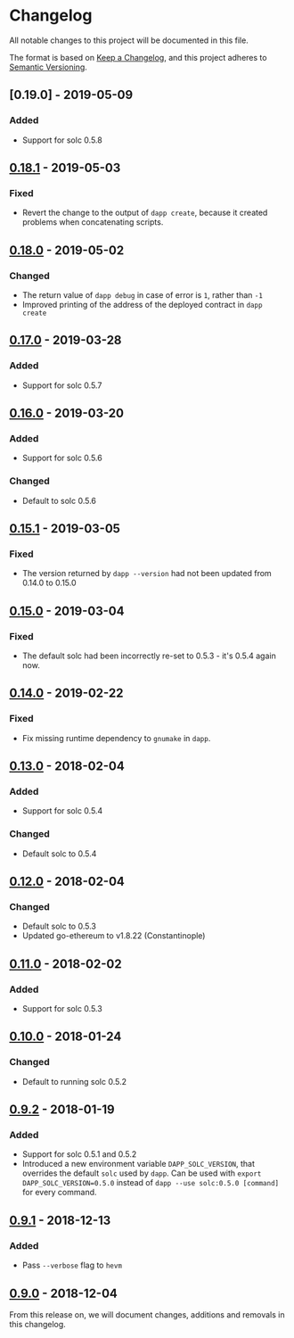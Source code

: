 # Changelog
All notable changes to this project will be documented in this file.

The format is based on [Keep a Changelog](https://keepachangelog.com/en/1.0.0/),
and this project adheres to [Semantic Versioning](https://semver.org/spec/v2.0.0.html).

## [0.19.0] - 2019-05-09
### Added
- Support for solc 0.5.8

## [0.18.1] - 2019-05-03
### Fixed
- Revert the change to the output of `dapp create`, because it created problems
  when concatenating scripts.

## [0.18.0] - 2019-05-02
### Changed
- The return value of `dapp debug` in case of error is `1`, rather than `-1`
- Improved printing of the address of the deployed contract in `dapp create`

## [0.17.0] - 2019-03-28
### Added
- Support for solc 0.5.7

## [0.16.0] - 2019-03-20
### Added
- Support for solc 0.5.6

### Changed
- Default to solc 0.5.6

## [0.15.1] - 2019-03-05
### Fixed
- The version returned by `dapp --version` had not been updated from 0.14.0 to 0.15.0

## [0.15.0] - 2019-03-04
### Fixed
- The default solc had been incorrectly re-set to 0.5.3 - it's 0.5.4 again now.

## [0.14.0] - 2019-02-22

### Fixed
- Fix missing runtime dependency to `gnumake` in `dapp`.

## [0.13.0] - 2018-02-04
### Added
- Support for solc 0.5.4

### Changed
- Default solc to 0.5.4

## [0.12.0] - 2018-02-04
### Changed
- Default solc to 0.5.3
- Updated go-ethereum to v1.8.22 (Constantinople)

## [0.11.0] - 2018-02-02
### Added
- Support for solc 0.5.3

## [0.10.0] - 2018-01-24
### Changed
- Default to running solc 0.5.2

## [0.9.2] - 2018-01-19
### Added
- Support for solc 0.5.1 and 0.5.2
- Introduced a new environment variable `DAPP_SOLC_VERSION`, that overrides the
default `solc` used by `dapp`. Can be used with `export DAPP_SOLC_VERSION=0.5.0`
instead of `dapp --use solc:0.5.0 [command]` for every command.

## [0.9.1] - 2018-12-13
### Added
- Pass `--verbose` flag to `hevm`

## [0.9.0] - 2018-12-04

From this release on, we will document changes, additions and removals in this
changelog.

[0.9.0]: https://github.com/dapphub/dapptools/tree/dapp/0.9.0
[0.9.1]: https://github.com/dapphub/dapptools/tree/dapp/0.9.1
[0.9.2]: https://github.com/dapphub/dapptools/tree/dapp/0.9.2
[0.10.0]: https://github.com/dapphub/dapptools/tree/dapp/0.10.0
[0.11.0]: https://github.com/dapphub/dapptools/tree/dapp/0.11.0
[0.12.0]: https://github.com/dapphub/dapptools/tree/dapp/0.12.0
[0.13.0]: https://github.com/dapphub/dapptools/tree/dapp/0.13.0
[0.14.0]: https://github.com/dapphub/dapptools/tree/dapp/0.14.0
[0.15.0]: https://github.com/dapphub/dapptools/tree/dapp/0.15.0
[0.15.1]: https://github.com/dapphub/dapptools/tree/dapp/0.15.1
[0.16.0]: https://github.com/dapphub/dapptools/tree/dapp/0.16.0
[0.17.0]: https://github.com/dapphub/dapptools/tree/dapp/0.17.0
[0.18.0]: https://github.com/dapphub/dapptools/tree/dapp/0.18.0
[0.18.1]: https://github.com/dapphub/dapptools/tree/dapp/0.18.1
